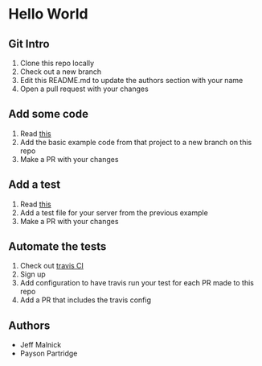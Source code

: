 # Hello World

## Git Intro
1. Clone this repo locally
1. Check out a new branch 
1. Edit this README.md to update the authors section with your name
1. Open a pull request with your changes

## Add some code
1. Read [this](https://tutorialedge.net/golang/creating-simple-web-server-with-golang/)
1. Add the basic example code from that project to a new branch on this repo
1. Make a PR with your changes

## Add a test
1. Read [this](https://quii.gitbook.io/learn-go-with-tests/build-an-application/http-server)
1. Add a test file for your server from the previous example
1. Make a PR with your changes

## Automate the tests
1. Check out [travis CI](https://travis-ci.org/)
1. Sign up
1. Add configuration to have travis run your test for each PR made to this repo
1. Add a PR that includes the travis config

## Authors
- Jeff Malnick
- Payson Partridge
